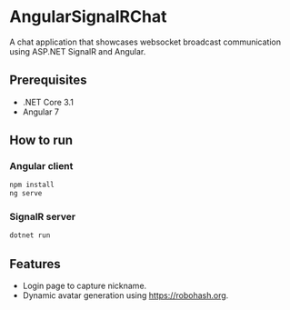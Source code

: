 # AngularSignalRChat

A chat application that showcases websocket broadcast communication using ASP.NET SignalR and Angular.

## Prerequisites
-  .NET Core 3.1
-  Angular 7

## How to run

### Angular client
```sh
npm install
ng serve
```

### SignalR server
```sh
dotnet run
```

## Features
- Login page to capture nickname.
- Dynamic avatar generation using https://robohash.org.
